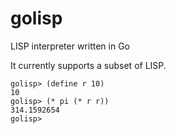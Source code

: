 # golisp
LISP interpreter written in Go

It currently supports a subset of LISP. 

	golisp> (define r 10)
	10
	golisp> (* pi (* r r))
	314.1592654
	golisp> 

